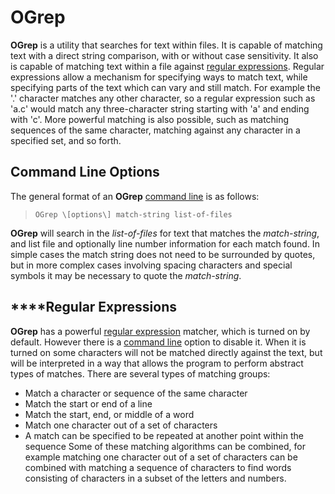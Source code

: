 # OGrep

 
 **OGrep** is a utility that searches for text within files.  It is capable of matching text with a direct string comparison, with or without case sensitivity.  It also is capable of matching text within a file against [regular expressions](OGrep%20Regular%20Expressions.md).  Regular expressions allow a mechanism for specifying ways to match text, while specifying parts of the text which can vary and still match.  For example the '.' character matches any other character, so a regular expression such as 'a.c'  would match any three-character string starting with 'a' and ending with 'c'.  More powerful matching is also possible, such as matching sequences of the same character, matching against any character in a specified set, and so forth.


## Command Line Options

 The general format of an **OGrep** [command line](OGrep%20Command%20Line%20Options.md) is as follows:
 
>     OGrep \[options\] match-string list-of-files
 
 **OGrep** will search in the _list-of-files_ for text that matches the _match-string_, and list file and optionally line number information for each match found.  In simple cases the match string does not need to be surrounded by quotes, but in more complex cases involving spacing characters and special symbols it may be necessary to quote the _match-string_.


## ****Regular Expressions

 **OGrep** has a powerful [regular expression](OGrep%20Regular%20Expressions.md) matcher, which is turned on by default.  However there is a [command line](OGrep%20Command%20Line%20Options.md) option to disable it.  When it is turned on some characters will not be matched directly against the text, but will be interpreted in a way that allows the program to perform abstract types of matches.  There are several types of matching groups:
 
* Match a character or sequence of the same character
* Match the start or end of a line
* Match the start, end, or middle of a word
* Match one character out of a set of characters
* A match can be specified to be repeated at another point within the sequence
  Some of these matching algorithms can be combined, for example matching one character out of a set of characters can be combined with matching a sequence of characters to find words consisting of characters in a subset of the letters and numbers.
 
 